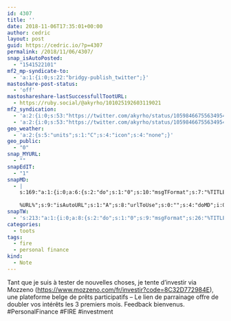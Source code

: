 ```yaml
---
id: 4307
title: ''
date: 2018-11-06T17:35:01+00:00
author: cedric
layout: post
guid: https://cedric.io/?p=4307
permalink: /2018/11/06/4307/
snap_isAutoPosted:
  - "1541522101"
mf2_mp-syndicate-to:
  - 'a:1:{i:0;s:22:"bridgy-publish_twitter";}'
mastoshare-post-status:
  - 'off'
mastoshareshare-lastSuccessfullTootURL:
  - https://ruby.social/@akyrho/101025192603119021
mf2_syndication:
  - 'a:2:{i:0;s:53:"https://twitter.com/akyrho/status/1059846675563495425";i:1;s:46:"https://ruby.social/@akyrho/101025192603119021";}'
  - 'a:2:{i:0;s:53:"https://twitter.com/akyrho/status/1059846675563495425";i:1;s:46:"https://ruby.social/@akyrho/101025192603119021";}'
geo_weather:
  - 'a:2:{s:5:"units";s:1:"C";s:4:"icon";s:4:"none";}'
geo_public:
  - "0"
snap_MYURL:
  - ""
snapEdIT:
  - "1"
snapMD:
  - |
    s:169:"a:1:{i:0;a:6:{s:2:"do";s:1:"0";s:10:"msgTFormat";s:7:"%TITLE%";s:9:"msgFormat";s:19:"%FULLTEXT%
    
    %URL%";s:9:"isAutoURL";s:1:"A";s:8:"urlToUse";s:0:"";s:4:"doMD";i:0;}}";
snapTW:
  - 's:213:"a:1:{i:0;a:8:{s:2:"do";s:1:"0";s:9:"msgFormat";s:26:"%TITLE%. %EXCERPT% - %URL%";s:8:"attchImg";s:1:"1";s:9:"isAutoImg";s:1:"A";s:8:"imgToUse";s:0:"";s:9:"isAutoURL";s:1:"A";s:8:"urlToUse";s:0:"";s:4:"doTW";i:0;}}";'
categories:
  - toots
tags:
  - fire
  - personal finance
kind:
  - Note
---
```

Tant que je suis à tester de nouvelles choses, je tente d&rsquo;investir via Mozzeno (<https://www.mozzeno.com/fr/investir?code=8C32D772984E>), une plateforme belge de prêts participatifs &#8211; Le lien de parrainage offre de doubler vos intérêts les 3 premiers mois. Feedback bienvenus. #PersonalFinance #FIRE #investment